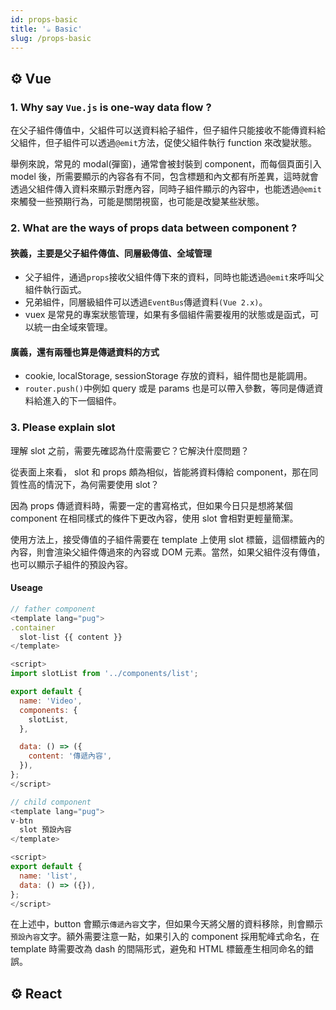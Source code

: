 ```yaml
---
id: props-basic
title: '☕ Basic'
slug: /props-basic
---
```


## ⚙️ Vue

### 1. Why say `Vue.js` is one-way data flow ?

在父子組件傳值中，父組件可以送資料給子組件，但子組件只能接收不能傳資料給父組件，但子組件可以透過`@emit`方法，促使父組件執行 function 來改變狀態。

舉例來說，常見的 modal(彈窗)，通常會被封裝到 component，而每個頁面引入 model 後，所需要顯示的內容各有不同，包含標題和內文都有所差異，這時就會透過父組件傳入資料來顯示對應內容，同時子組件顯示的內容中，也能透過`@emit`來觸發一些預期行為，可能是關閉視窗，也可能是改變某些狀態。

### 2. What are the ways of props data between component ?

#### 狹義，主要是父子組件傳值、同層級傳值、全域管理

- 父子組件，通過`props`接收父組件傳下來的資料，同時也能透過`@emit`來呼叫父組件執行函式。
- 兄弟組件，同層級組件可以透過`EventBus`傳遞資料`(Vue 2.x)`。
- vuex 是常見的專案狀態管理，如果有多個組件需要複用的狀態或是函式，可以統一由全域來管理。

#### 廣義，還有兩種也算是傳遞資料的方式

- cookie, localStorage, sessionStorage 存放的資料，組件間也是能調用。
- `router.push()`中例如 query 或是 params 也是可以帶入參數，等同是傳遞資料給進入的下一個組件。

### 3. Please explain slot

理解 slot 之前，需要先確認為什麼需要它？它解決什麼問題？

從表面上來看， slot 和 props 頗為相似，皆能將資料傳給 component，那在同質性高的情況下，為何需要使用 slot？

因為 props 傳遞資料時，需要一定的書寫格式，但如果今日只是想將某個 component 在相同樣式的條件下更改內容，使用 slot 會相對更輕量簡潔。

使用方法上，接受傳值的子組件需要在 template 上使用 slot 標籤，這個標籤內的內容，則會渲染父組件傳過來的內容或 DOM 元素。當然，如果父組件沒有傳值，也可以顯示子組件的預設內容。

#### Useage

```js
// father component
<template lang="pug">
.container
  slot-list {{ content }}
</template>

<script>
import slotList from '../components/list';

export default {
  name: 'Video',
  components: {
    slotList,
  },

  data: () => ({
    content: '傳遞內容',
  }),
};
</script>

// child component
<template lang="pug">
v-btn
  slot 預設內容
</template>

<script>
export default {
  name: 'list',
  data: () => ({}),
};
</script>
```

在上述中，button 會顯示`傳遞內容`文字，但如果今天將父層的資料移除，則會顯示`預設內容`文字。額外需要注意一點，如果引入的 component 採用駝峰式命名，在 template 時需要改為 dash 的間隔形式，避免和 HTML 標籤產生相同命名的錯誤。

## ⚙️ React
